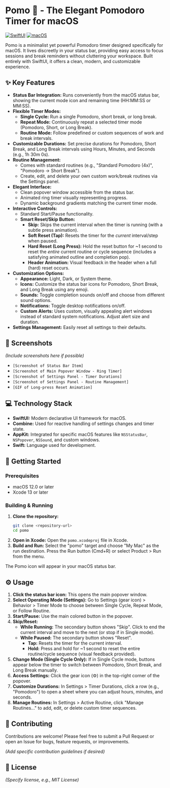 # Pomo 🍅 - The Elegant Pomodoro Timer for macOS

[![SwiftUI](https://img.shields.io/badge/SwiftUI-Framework-orange.svg)](https://developer.apple.com/xcode/swiftui/)
[![macOS](https://img.shields.io/badge/macOS-12.0%2B-blue.svg)](https://www.apple.com/macos)

Pomo is a minimalist yet powerful Pomodoro timer designed specifically for macOS. It lives discreetly in your status bar, providing easy access to focus sessions and break reminders without cluttering your workspace. Built entirely with SwiftUI, it offers a clean, modern, and customizable experience.

## ✨ Key Features

*   **Status Bar Integration:** Runs conveniently from the macOS status bar, showing the current mode icon and remaining time (HH:MM:SS or MM:SS).
*   **Flexible Timer Modes:**
    *   **Single Cycle:** Run a single Pomodoro, short break, or long break.
    *   **Repeat Mode:** Continuously repeat a selected timer mode (Pomodoro, Short, or Long Break).
    *   **Routine Mode:** Follow predefined or custom sequences of work and break intervals.
*   **Customizable Durations:** Set precise durations for Pomodoro, Short Break, and Long Break intervals using Hours, Minutes, and Seconds (e.g., 1h 30m 0s).
*   **Routine Management:**
    *   Comes with standard routines (e.g., "Standard Pomodoro (4x)", "Pomodoro -> Short Break").
    *   Create, edit, and delete your own custom work/break routines via the Settings panel.
*   **Elegant Interface:**
    *   Clean popover window accessible from the status bar.
    *   Animated ring timer visually representing progress.
    *   Dynamic background gradients matching the current timer mode.
*   **Interactive Controls:**
    *   Standard Start/Pause functionality.
    *   **Smart Reset/Skip Button:**
        *   **Skip:** Skips the current interval when the timer is running (with a subtle press animation).
        *   **Soft Reset (Tap):** Resets the timer for the *current* interval/step when paused.
        *   **Hard Reset (Long Press):** Hold the reset button for ~1 second to reset the *entire* current routine or cycle sequence (includes a satisfying animated outline and completion pop).
        *   **Header Animation:** Visual feedback in the header when a full (hard) reset occurs.
*   **Customization Options:**
    *   **Appearance:** Light, Dark, or System theme.
    *   **Icons:** Customize the status bar icons for Pomodoro, Short Break, and Long Break using any emoji.
    *   **Sounds:** Toggle completion sounds on/off and choose from different sound options.
    *   **Notifications:** Toggle desktop notifications on/off.
    *   **Custom Alerts:** Uses custom, visually appealing alert windows instead of standard system notifications. Adjust alert size and duration.
*   **Settings Management:** Easily reset all settings to their defaults.

## 📸 Screenshots

*(Include screenshots here if possible)*

*   `[Screenshot of Status Bar Item]`
*   `[Screenshot of Main Popover Window - Ring Timer]`
*   `[Screenshot of Settings Panel - Timer Durations]`
*   `[Screenshot of Settings Panel - Routine Management]`
*   `[GIF of Long-press Reset Animation]`

## 💻 Technology Stack

*   **SwiftUI:** Modern declarative UI framework for macOS.
*   **Combine:** Used for reactive handling of settings changes and timer state.
*   **AppKit:** Integrated for specific macOS features like `NSStatusBar`, `NSPopover`, `NSSound`, and custom windows.
*   **Swift:** Language used for development.

## 🚀 Getting Started

### Prerequisites

*   macOS 12.0 or later
*   Xcode 13 or later

### Building & Running

1.  **Clone the repository:**
    ```bash
    git clone <repository-url>
    cd pomo
    ```
2.  **Open in Xcode:**
    Open the `pomo.xcodeproj` file in Xcode.
3.  **Build and Run:**
    Select the "pomo" target and choose "My Mac" as the run destination. Press the Run button (Cmd+R) or select Product > Run from the menu.

The Pomo icon will appear in your macOS status bar.

## ⚙️ Usage

1.  **Click the status bar icon:** This opens the main popover window.
2.  **Select Operating Mode (Settings):** Go to Settings (gear icon) > Behavior > Timer Mode to choose between Single Cycle, Repeat Mode, or Follow Routine.
3.  **Start/Pause:** Use the main colored button in the popover.
4.  **Skip/Reset:**
    *   **While Running:** The secondary button shows "Skip". Click to end the current interval and move to the next (or stop if in Single mode).
    *   **While Paused:** The secondary button shows "Reset".
        *   **Tap:** Resets the timer for the current interval.
        *   **Hold:** Press and hold for ~1 second to reset the entire routine/cycle sequence (visual feedback provided).
5.  **Change Mode (Single Cycle Only):** If in Single Cycle mode, buttons appear below the timer to switch between Pomodoro, Short Break, and Long Break manually.
6.  **Access Settings:** Click the gear icon (⚙️) in the top-right corner of the popover.
7.  **Customize Durations:** In Settings > Timer Durations, click a row (e.g., "Pomodoro") to open a sheet where you can adjust hours, minutes, and seconds.
8.  **Manage Routines:** In Settings > Active Routine, click "Manage Routines..." to add, edit, or delete custom timer sequences.

## 🤝 Contributing

Contributions are welcome! Please feel free to submit a Pull Request or open an Issue for bugs, feature requests, or improvements.

*(Add specific contribution guidelines if desired)*

## 📄 License

*(Specify license, e.g., MIT License)* 